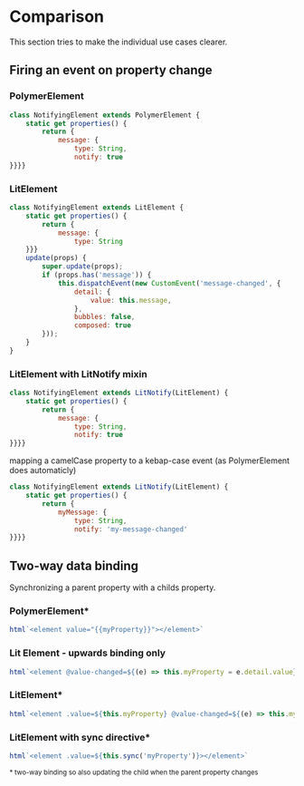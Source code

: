 # Comparison

This section tries to make the individual use cases clearer.

## Firing an event on property change

### PolymerElement

```js
class NotifyingElement extends PolymerElement {
    static get properties() {
        return {
            message: {
                type: String,
                notify: true
}}}}
```

### LitElement

```js
class NotifyingElement extends LitElement {
    static get properties() {
        return {
            message: {
                type: String
    }}}
    update(props) {
        super.update(props);
        if (props.has('message')) {
            this.dispatchEvent(new CustomEvent('message-changed', {
                detail: {
                    value: this.message,
                },
                bubbles: false,
                composed: true
        }));
    }
}
```

### LitElement with LitNotify mixin

```js
class NotifyingElement extends LitNotify(LitElement) {
    static get properties() {
        return {
            message: {
                type: String,
                notify: true
}}}}
```

mapping a camelCase property to a kebap-case event (as PolymerElement does automaticly)

```js
class NotifyingElement extends LitNotify(LitElement) {
    static get properties() {
        return {
            myMessage: {
                type: String,
                notify: 'my-message-changed'
}}}}
```

## Two-way data binding

Synchronizing a parent property with a childs property.

### PolymerElement*

```js
html`<element value="{{myProperty}}"></element>`
```

### Lit Element - upwards binding only

```js
html`<element @value-changed=${(e) => this.myProperty = e.detail.value}></element>`
```

### LitElement*

```js
html`<element .value=${this.myProperty} @value-changed=${(e) => this.myProperty = e.detail.value}></element>`
```

### LitElement with sync directive*

```js
html`<element .value=${this.sync('myProperty')}></element>`
```

<sub>* two-way binding so also updating the child when the parent property changes</sub>
